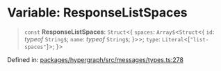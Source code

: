 # Variable: ResponseListSpaces

> `const` **ResponseListSpaces**: `Struct`\<\{ `spaces`: `Array$`\<`Struct`\<\{ `id`: *typeof* `String$`; `name`: *typeof* `String$`; \}\>\>; `type`: `Literal`\<\[`"list-spaces"`\]\>; \}\>

Defined in: [packages/hypergraph/src/messages/types.ts:278](https://github.com/hashirpm/hypergraph/blob/ab4ea1cdb9430798142e0d735aac9d31c2cf0ae0/packages/hypergraph/src/messages/types.ts#L278)
